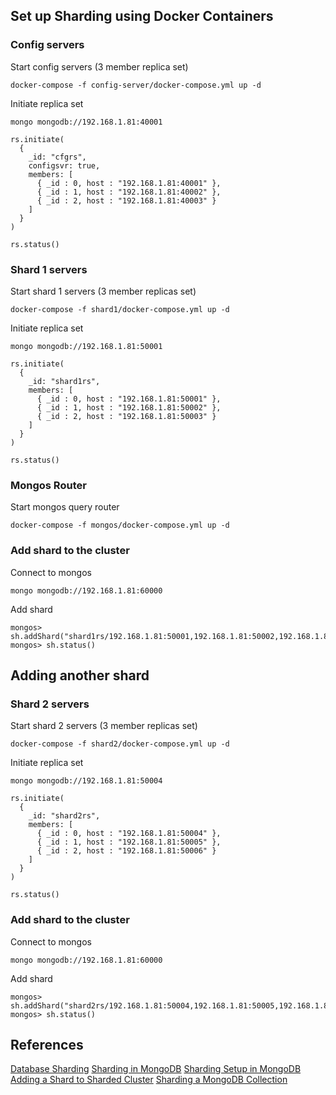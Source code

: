 ## Set up Sharding using Docker Containers

### Config servers

Start config servers (3 member replica set)

```
docker-compose -f config-server/docker-compose.yml up -d
```

Initiate replica set

```
mongo mongodb://192.168.1.81:40001
```

```
rs.initiate(
  {
    _id: "cfgrs",
    configsvr: true,
    members: [
      { _id : 0, host : "192.168.1.81:40001" },
      { _id : 1, host : "192.168.1.81:40002" },
      { _id : 2, host : "192.168.1.81:40003" }
    ]
  }
)

rs.status()
```

### Shard 1 servers

Start shard 1 servers (3 member replicas set)

```
docker-compose -f shard1/docker-compose.yml up -d
```

Initiate replica set

```
mongo mongodb://192.168.1.81:50001
```

```
rs.initiate(
  {
    _id: "shard1rs",
    members: [
      { _id : 0, host : "192.168.1.81:50001" },
      { _id : 1, host : "192.168.1.81:50002" },
      { _id : 2, host : "192.168.1.81:50003" }
    ]
  }
)

rs.status()
```

### Mongos Router

Start mongos query router

```
docker-compose -f mongos/docker-compose.yml up -d
```

### Add shard to the cluster

Connect to mongos

```
mongo mongodb://192.168.1.81:60000
```

Add shard

```
mongos> sh.addShard("shard1rs/192.168.1.81:50001,192.168.1.81:50002,192.168.1.81:50003")
mongos> sh.status()
```

## Adding another shard

### Shard 2 servers

Start shard 2 servers (3 member replicas set)

```
docker-compose -f shard2/docker-compose.yml up -d
```

Initiate replica set

```
mongo mongodb://192.168.1.81:50004
```

```
rs.initiate(
  {
    _id: "shard2rs",
    members: [
      { _id : 0, host : "192.168.1.81:50004" },
      { _id : 1, host : "192.168.1.81:50005" },
      { _id : 2, host : "192.168.1.81:50006" }
    ]
  }
)

rs.status()
```

### Add shard to the cluster

Connect to mongos

```
mongo mongodb://192.168.1.81:60000
```

Add shard

```
mongos> sh.addShard("shard2rs/192.168.1.81:50004,192.168.1.81:50005,192.168.1.81:50006")
mongos> sh.status()
```

## References

[Database Sharding](https://www.mongodb.com/features/database-sharding-explained)
[Sharding in MongoDB](https://www.mongodb.com/docs/manual/sharding/)
[Sharding Setup in MongoDB](https://youtu.be/7Lp6R4CmuKE?si=-HgYAX6_wtO12zEV)
[Adding a Shard to Sharded Cluster](https://youtu.be/LGERGvEaPW0?si=W2o4pKjxuSfZN7RQ)
[Sharding a MongoDB Collection](https://youtu.be/Rwg26U0Zs1o?si=AnEBEMW5_21rGUba)
